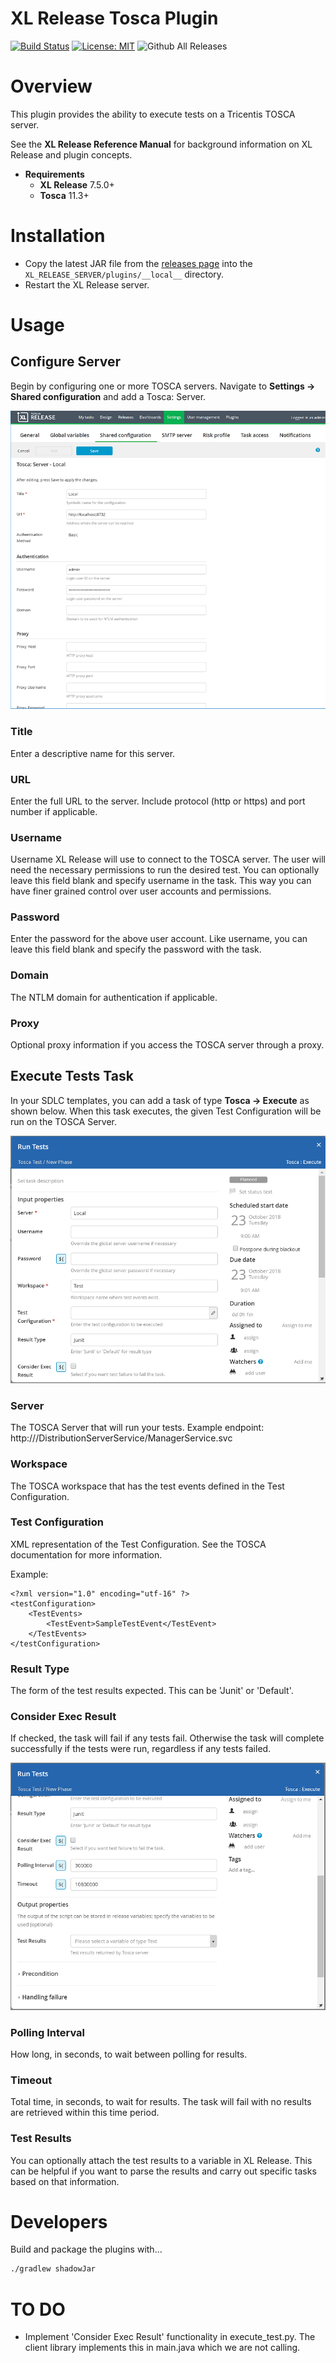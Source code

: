 # XL Release Tosca Plugin

[![Build Status][xlr-tosca-plugin-travis-image]][xlr-tosca-plugin-travis-url]
[![License: MIT][xlr-tosca-plugin-license-image]][xlr-tosca-plugin-license-url]
![Github All Releases][xlr-tosca-plugin-downloads-image]

[xlr-tosca-plugin-travis-image]: https://travis-ci.org/xebialabs-community/xlr-tosca-plugin.svg?branch=master
[xlr-tosca-plugin-travis-url]: https://travis-ci.org/xebialabs-community/xlr-tosca-plugin
[xlr-tosca-plugin-license-image]: https://img.shields.io/badge/License-MIT-yellow.svg
[xlr-tosca-plugin-license-url]: https://opensource.org/licenses/MIT
[xlr-tosca-plugin-downloads-image]: https://img.shields.io/github/downloads/xebialabs-community/xlr-tosca-plugin/total.svg

# Overview #

This plugin provides the ability to execute tests on a Tricentis TOSCA server.

See the **XL Release Reference Manual** for background information on XL Release and plugin concepts.

* **Requirements**
  * **XL Release** 7.5.0+
  * **Tosca** 11.3+

# Installation #

* Copy the latest JAR file from the [releases page](https://github.com/xebialabs-community/xlr-tosca-plugin/releases) into the `XL_RELEASE_SERVER/plugins/__local__` directory.
* Restart the XL Release server.

# Usage #

## Configure Server ##

Begin by configuring one or more TOSCA servers.  Navigate to **Settings -> Shared configuration** and add a Tosca: Server.

![ToscaServerConfig](images/tosca-server-config.png)

### Title ###

Enter a descriptive name for this server.

### URL ###

Enter the full URL to the server.  Include protocol (http or https) and port number if applicable.

### Username ###

Username XL Release will use to connect to the TOSCA server.  The user will need the necessary permissions to run the desired test.  You can optionally leave this field blank and specify username in the task.  This way you can have finer grained control over user accounts and permissions.

### Password ###

Enter the password for the above user account.  Like username, you can leave this field blank and specify the password with the task.

### Domain ###

The NTLM domain for authentication if applicable.

### Proxy ###

Optional proxy information if you access the TOSCA server through a proxy.

## Execute Tests Task ##

In your SDLC templates, you can add a task of type **Tosca -> Execute** as shown below.  When this task executes, the given Test Configuration will be run on the TOSCA Server.

![ToscaExecuteTests1](images/tosca-execute-1.png)

### Server ###

The TOSCA Server that will run your tests.  Example endpoint: http://<server>/DistributionServerService/ManagerService.svc

### Workspace ###

The TOSCA workspace that has the test events defined in the Test Configuration.

### Test Configuration ###

XML representation of the Test Configuration.  See the TOSCA documentation for more information.

Example:
```
<?xml version="1.0" encoding="utf-16" ?>
<testConfiguration>
    <TestEvents>
        <TestEvent>SampleTestEvent</TestEvent>
    </TestEvents>
</testConfiguration>
```

### Result Type ###

The form of the test results expected.  This can be 'Junit' or 'Default'.

### Consider Exec Result ###

If checked, the task will fail if any tests fail.  Otherwise the task will complete successfully if the tests were run, regardless if any tests failed.

![ToscaExecuteTests2](images/tosca-execute-2.png)

### Polling Interval ###

How long, in seconds, to wait between polling for results.

### Timeout ###

Total time, in seconds, to wait for results.  The task will fail with no results are retrieved within this time period.

### Test Results ###

You can optionally attach the test results to a variable in XL Release.  This can be helpful if you want to parse the results and carry out specific tasks based on that information.

# Developers #

Build and package the plugins with...

```bash
./gradlew shadowJar
```

# TO DO #

* Implement 'Consider Exec Result' functionality in execute_test.py.  The client library implements this in main.java which we are not calling.
